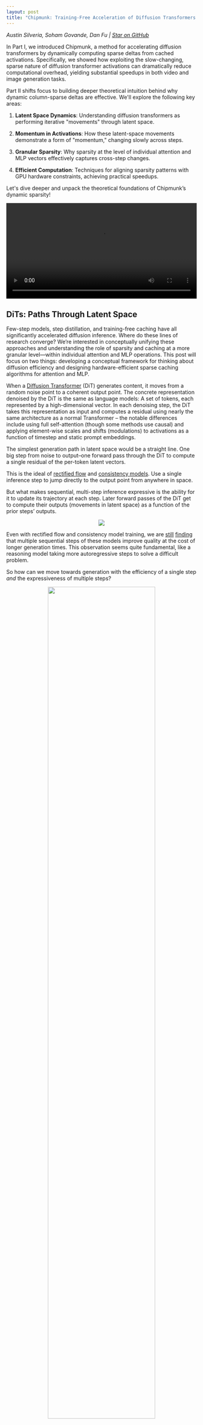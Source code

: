 ```yaml
---
layout: post
title: "Chipmunk: Training-Free Acceleration of Diffusion Transformers with Dynamic Column-Sparse Deltas (Part II)"
---
```


*Austin Silveria, Soham Govande, Dan Fu \| [Star on GitHub](https://github.com/sandyresearch/chipmunk)*

In Part I, we introduced Chipmunk, a method for accelerating diffusion transformers by dynamically computing sparse deltas from cached activations. Specifically, we showed how exploiting the slow-changing, sparse nature of diffusion transformer activations can dramatically reduce computational overhead, yielding substantial speedups in both video and image generation tasks.

Part II shifts focus to building deeper theoretical intuition behind why dynamic column-sparse deltas are effective. We'll explore the following key areas:

1. **Latent Space Dynamics**: Understanding diffusion transformers as performing iterative "movements" through latent space.

2. **Momentum in Activations**: How these latent-space movements demonstrate a form of "momentum," changing slowly across steps.

3. **Granular Sparsity**: Why sparsity at the level of individual attention and MLP vectors effectively captures cross-step changes.

4. **Efficient Computation**: Techniques for aligning sparsity patterns with GPU hardware constraints, achieving practical speedups.

Let's dive deeper and unpack the theoretical foundations of Chipmunk’s dynamic sparsity!

<video autoplay style="width: 100%">
  <source src="https://sandyresearch.github.io/images/chipmunk/serial-video.mp4" type="video/mp4">
  Your browser does not support the video tag.
</video>


## DiTs: Paths Through Latent Space

Few-step models, step distillation, and training-free caching have all significantly accelerated diffusion inference. Where do these lines of research converge? We’re interested in conceptually unifying these approaches and understanding the role of sparsity and caching at a more granular level—within individual attention and MLP operations. This post will focus on two things: developing a conceptual framework for thinking about diffusion efficiency and designing hardware-efficient sparse caching algorithms for attention and MLP. 

When a [Diffusion Transformer](https://arxiv.org/abs/2212.09748) (DiT) generates content, it moves from a random noise point to a coherent output point. The concrete representation denoised by the DiT is the same as language models: A set of tokens, each represented by a high-dimensional vector. In each denoising step, the DiT takes this representation as input and computes a residual using nearly the same architecture as a normal Transformer – the notable differences include using full self-attention (though some methods use causal) and applying element-wise scales and shifts (modulations) to activations as a function of timestep and static prompt embeddings.

The simplest generation path in latent space would be a straight line. One big step from noise to output–one forward pass through the DiT to compute a single residual of the per-token latent vectors.

This is the ideal of [rectified flow](https://arxiv.org/abs/2209.03003) and [consistency models](https://arxiv.org/abs/2303.01469). Use a single inference step to jump directly to the output point from anywhere in space.

But what makes sequential, multi-step inference expressive is the ability for it to update its trajectory at each step. Later forward passes of the DiT get to compute their outputs (movements in latent space) as a function of the prior steps’ outputs.

<center>
<img src="https://sandyresearch.github.io/images/chipmunk/multi-step.png" />
</center>

Even with rectified flow and consistency model training, we are [still](https://arxiv.org/abs/2403.03206) [finding](https://arxiv.org/abs/2303.01469) that multiple sequential steps of these models improve quality at the cost of longer generation times. This observation seems quite fundamental, like a reasoning model taking more autoregressive steps to solve a difficult problem.

So how can we move towards generation with the efficiency of a single step *and* the expressiveness of multiple steps?

<center>
<img src="https://sandyresearch.github.io/images/chipmunk/cross-step-dev.png" width="75%" />
</center>

**Caching \+ sparsity** is one possible path. We’ll see that per-step DiT outputs, or movements in latent space, change slowly across steps, allowing us to reuse movements from earlier steps. And by understanding the most atomic units of DiT latent space movement, we’ll see that most of this cross-step change can be captured with very sparse approximations.

## Latent Space Path Decompositions

So, now we’ve conceptualized DiTs as computing “paths” in latent space, where per-token latent vectors accumulate “movements” in latent space on each step.

But what makes up these per-step latent space movements produced by the DiT?

To get to the root, we’ll make two conceptual moves about what happens in a DiT forward pass:

1. **Attention and MLP are both query, key, value operations.  
2. Transformer activations accumulate sums of weighted values from attention and MLP across layers and steps (the “[residual stream](https://transformer-circuits.pub/2021/framework/index.html)” interpretation).

Let’s start with the attention and MLP equations:

1. Attention:  softmax(Q @ KT)  @ V  
2. MLP:                 gelu(X  @ W1) @ W2

Both operations use a non-linearity to compute the scalar coefficients for a linear combination of value vectors. In attention, the value vectors are dynamic (V is projected from the current token representation). In MLP, the value vectors are static (rows of the weights W2). Thus, in attention, our outputs are a sum of scaled rows in the V matrix, and in MLP, our outputs are a sum of scaled rows in the W2 matrix (the bias is one extra static vector). We can visualize these individual vectors as being summed to produce the total operation output.

<center>
<img src="https://sandyresearch.github.io/images/chipmunk/sum.png" />
</center>

To continue decomposing the per-step latent space movements produced by the DiT, we now want to show that these individual vectors are the only components of those larger movements.

The “[residual stream](https://transformer-circuits.pub/2021/framework/index.html)” interpretation of Transformers conceptualizes the model as having a single activation stream that is “read” from and “written” to by attention and MLP operations. Multi-Head Attention reads the current state of the stream, computes attention independently per head, and writes the sum back to the stream as a residual. MLP reads from the stream and adds its output back as a residual.

<center>
<img src="https://sandyresearch.github.io/images/chipmunk/flow-1.png" width="75%" />
</center>

We now have two observations:

1. Attention and MLP both output a sum of scaled vectors  
2. Attention and MLP are the only operations that write to the residual stream

Thus, these individual scaled vectors are the only pieces of information ever “written” to the residual stream, and they all sum together to make larger movements in latent space. Reasoning at the level of these individual vectors will help us do three things:

1. See redundancy in DiT computation at different hierarchical levels (e.g., per-vector/layer/step)  
2. Reformulate sparse attention/MLP to selectively recompute fast-changing vectors across steps  
3. Map this reformulation to a hardware-efficient implementation

## Latent Space Momentum: *Some* DiT Activations Change Slowly Across Steps

Ok, let’s briefly take stock. We’ve cast DiTs as computing paths in latent space from noise to output over the course of multiple steps, where each step adds a movement (output residual) that affects the movements computed by later steps. We’ve also seen that we can decompose these paths into more atomic units of movement: the scaled vectors output by attention and MLP.

Now to the fun part: What does it mean that some of these movements change slowly across steps? And how can that translate into faster generation?

Many works have observed slow-changing activations in DiTs across steps (e.g., [full step outputs](https://arxiv.org/abs/2411.02397) or [per-layer outputs](https://arxiv.org/abs/2411.19108) that are similar to previous steps). Translating this into our language, slow-changing activations say that the movements produced in step n are almost the same as the movements produced in step n+1,  implying a notion of “momentum” in the movements across steps.

But wait, doesn’t this just mean we’re moving in a near straight line in latent space? Can’t we just use fewer steps then?

The difference comes down to whether *all* movements change slowly across steps or only a *content-dependent subset* of movements change slowly across steps. Existing works have observed the latter (e.g., [some text prompts](https://arxiv.org/abs/2411.02397) result in faster changes in activations (movements) across steps and [some tokens](https://arxiv.org/abs/2410.05317) exhibit faster changing activations (movements) than others). 

Thus, caching methods speed up generation by dynamically identifying and reusing slow-changing movements from previous steps, at the per-step, per-layer, or per-token granularity. Comparing the different hierarchical levels:

1. [Step caching](https://arxiv.org/abs/2411.02397) reuses the sum of all atomic movements in a previous step for all tokens  
2. [Layer caching](https://arxiv.org/abs/2411.19108) reuses the sum of all atomic movements in a previous layer for all tokens  
3. [Token caching](https://arxiv.org/abs/2410.05317) reuses the sum of all atomic movements in a previous layer for specific tokens

[Step distillation](https://arxiv.org/abs/2202.00512), on the other hand, statically allocates fewer steps to all tokens and layers. But, it *learns* how to do this in a fine-tuning stage, whereas dynamic activation caching methods are currently training-free.

The takeaway here is that we can see step distillation and dynamic activation caching as doing conceptually the same thing: allocating fewer sequential steps to atomic movements in latent space. But, step distillation *learns* to *uniformly* allocate fewer steps across all movements, whereas activation caching *computes heuristics* to *non-uniformly* allocate fewer steps across all movements.

The intersection will replace those heuristics with gradient descent. And for the best quality-per-FLOP tradeoff, we want to dynamically allocate those steps across all movements with the finest granularity. In the next section, we’ll look at this granular allocation: Identifying the redundancy in cross-step movements at the individual vector level, and reformulating sparse attention and MLP to exploit it.

## Latent Subspace Momentum: Sparse Attention/MLP Deltas

We’ve seen that DiT activation caching dynamically allocates fewer steps to slow-changing activation vectors (summed movements in latent space) at varying hierarchical levels (e.g., per-step, per-layer, per-token). Our goal now is to take the granularity of that dynamic allocation to the limit: How can we dynamically allocate fewer steps to specific atomic movements output by attention and MLP? What does this look like in concrete computation?

We’ll make four moves:

1. Attention and MLP *step-deltas* subtract the old scaled output vectors and add the new scaled output vectors.  
2. Sparse intermediate activations compute a subset of the individual output vectors.  
3. Attention and MLP are known to be naturally sparse.  
4. Attention and MLP step-deltas are even sparser.

To ground ourselves, let’s start with a visualization and concrete computational definition of attention and MLP step deltas. As we saw earlier, attention and MLP both output a sum of scaled vectors, or movements in latent space. Thus, given an attention/MLP output cache, an equivalent definition of a normal dense forward pass on step n is the following: Subtract all of step n-1’s output vectors from the cache, and add all of step n’s new vectors.

<center>
<img src="https://sandyresearch.github.io/images/chipmunk/replace.png" width="60%" />
</center>

So, replacing all movements in latent space on every step is equivalent to running each step with the normal dense DiT forward pass. But what we would like to do is dynamically replace a subset of these movements on each step. What does this look like in the concrete computation of attention and MLP?

Recall that each value-vector in attention/MLP is scaled by a single scalar value in the intermediate activation matrix. This means that sparsity on the intermediate activation matrix corresponds to removing atomic vector movements from the output. But, if we instead reuse those skipped atomic vector movements from a previous step, we have *replaced* a subset of the atomic vector movements (i.e., we have computed the sparse step-delta).

<center>
<img src="https://sandyresearch.github.io/images/chipmunk/cache.png" />
</center>

But why should we expect the sparse replacement of atomic vector movements across steps (the sparse delta) to be a good approximation of the total cross-step change in the attention/MLP’s output?

We can combine the previously mentioned observation of slow-changing activations with another known observation: Attention and MLP intermediate activations are naturally sparse. In attention, it is common to see queries place a very large percentage of their attention probability mass on a small subset of keys–this means that the output will mostly be made up of the small subset of associated rows of V. And in MLP, previous works have observed significant sparsity in the intermediate activations of both [ReLU](https://arxiv.org/abs/2210.06313) and [GeLU](https://arxiv.org/abs/2408.14690)\-based layers, meaning that the output will mostly be made up of the top activated rows of W2.

Putting these two observations together, we should expect to be able to capture most of the cross-step change in attention/MLP outputs (step-delta) by replacing the small subset of scaled vectors that change the most. That is, we should be able to capture most of the cross-step *path deviation* by replacing the atomic movements that change the most.

<center>
<img src="https://sandyresearch.github.io/images/chipmunk/cache-2.png" />
</center>


As an analogy to low-rank approximations, we can think of this like a truncated singular value decomposition, where with a heavy-tailed singular value decomposition, we can get a good approximation of the transformation with only a few of the top singular values. In our case, we can get a good approximation of the cross-step output deltas because the distribution of the intermediate activations is very heavy-tailed.

There is also one fun implication of MLP value-vectors being static vs. attention value-vectors being dynamic. Since the MLP value vectors are rows of the static weight matrix W2, the computation of cross-step deltas can be computed in one shot (instead of subtracting an old set of vectors and adding the new set). Suppose we cache the MLP’s post-nonlinearity activations and output. To replace a subset of the scaled output vectors (atomic movements) on the next step, we can (1) compute the delta of our sparse activations and the cache, (2) multiply this sparse delta with the value-vectors (rows of W2), and (3) add this output directly to the output cache.

Stepping back, the key takeaway from our discussion of sparse deltas is that sparsity on the intermediate activations of attention/MLP can be used to compute a sparse replacement of atomic movements in latent space. Because DiT activations change slowly across steps and attention/MLP are already naturally sparse, we can reuse most of the atomic latent space movements from the previous step and compute a sparse replacement of only the fastest changing movements. But efficiently computing sparse matrix multiplications on GPUs is notoriously difficult, so how can we get this level of granularity while remaining performant?

## Tile Packing: Efficient Column Sparse Attention and MLP

In previous sections, we’ve seen that attention and MLP both output a sum of scaled vectors, and that sparsity on the intermediate activations corresponds to only computing a subset of those scaled vectors. The challenge we face now is efficiently computing this sparsity on GPUs, which only reach peak performance with large, dense block matrix multiplications. We’ll briefly summarize the approach of our column-sparse kernel here–see Part II of this post for the details.

The sparsity pattern we’ve been describing thus far, recomputing individual scaled output vectors (atomic latent space movements) for each token, corresponds to \[1, 1\] unstructured sparsity on the intermediate activations. GPUs do not like this. What they do like is computing large blocks at once, in the size ballpark of \[128, 256\] (in the current generation). This corresponds to 128 contiguous tokens and 256 contiguous keys/values.

<center>
<img src="https://sandyresearch.github.io/images/chipmunk/tiles.png" />
</center>

Computing with block sparsity that aligns with the native tile sizes of the kernel is essentially free because the GPU is using the same large matrix multiplication sizes and skips full blocks of work.

However, there is one optimization we can make to efficiently get to \[128, 1\] column sparsity. Looking at our matrix multiplication diagram, let’s think through what happens if we reorder the columns of kT and **vT**. A reordering of kT will apply the same reordering to the columns of A \= q @ kT. And if we apply the same reordering to **vT**, then the end result **o** is actually the same because the columns of A still align with the correct columns of **vT.**

What this allows us to do is compute attention or MLP with any ordering of the keys/values in shared memory–thus we can pack our sparse keys/values from non-contiguous rows in global memory into a [dense tile in shared memory](https://arxiv.org/abs/2301.10936).

<center>
<img src="https://sandyresearch.github.io/images/chipmunk/sram.png" width="100%" />
</center>

The more granular loads incur a small performance penalty, but we find that the sparsity levels make up for this–e.g. at 93% sparsity, our column-sparse attention kernel in [ThunderKittens](https://github.com/HazyResearch/ThunderKittens) is \~10x times faster than the dense baseline.

Ok, so now we’re working with \[128, 1\] column sparsity, which corresponds to 128 contiguous tokens recomputing the same set of individual output vectors across steps (atomic latent space movements). Intuitively, we expect that small 2D *patches* of an image have similar color and brightness. And in video, we expect the same for small 3D cubes (*voxels*). Yet, the natural token order is *raster order* from left to right, top down, and frame zero onwards. To create 128-size chunks with the most similar tokens, we **reorder** the tokens (and RoPe embeddings) once at the beginning of the diffusion process such that a **chunk** in the flattened sequence corresponds to a **patch/voxel**. These similar tokens, which we expect to interact with similar keys/values, now share the same set of sparse indices because they occupy contiguous rows of the input matrix. At the end of the diffusion process, we then reverse this reordering before decoding to pixel space.

## Where does this leave us?

<center>
<img src="https://sandyresearch.github.io/images/chipmunk/chipmunk-train-2.png" width="40%" />
<p><i>Chipmunks are even happier if they can train!</i></p>
</center>

In this post, we’ve made progress along one axis of diffusion efficiency: Pushing the limit of granularity in training-free dynamic compute allocation. But this is only one piece of the larger goal: Serve models with the highest ratio of quality per unit of generation time. At Together AI, we’re constantly pushing the state of the art in model acceleration to serve the fastest models at the lowest cost: [FLUX-1.dev](https://www.together.ai/models/flux-1-dev), [DeepSeek R1](https://www.together.ai/models/deepseek-r1), [Llama 4](https://www.together.ai/models/llama-4-maverick). We’re excited to continue our research to extend granular sparsity across more model architectures and integrate with training algorithms for even more acceleration. 

And we’re open sourcing everything! Check out our repo at [https://github.com/sandyresearch/chipmunk](https://github.com/sandyresearch/chipmunk) and come play with chipmunks!